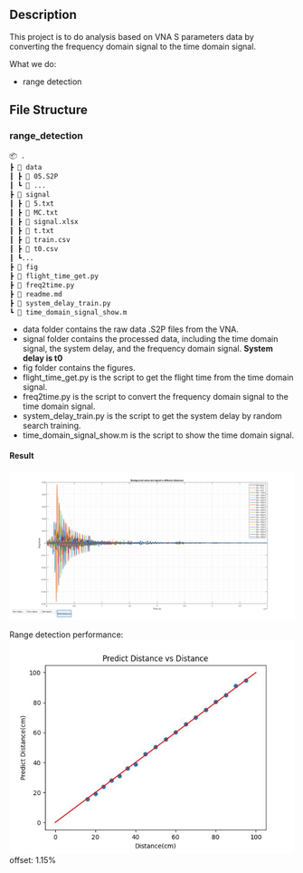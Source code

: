 ## Description

This project is to do analysis based on VNA S parameters data by converting the frequency domain signal to the time domain signal. 

What we do:

* range detection

## File Structure

### range_detection
```
📦 .
┣ 📂 data
┃ ┣ 📄 05.S2P
┃ ┗ 📄 ...
┣ 📂 signal
┃ ┣ 📄 5.txt
┃ ┣ 📄 MC.txt
┃ ┣ 📄 signal.xlsx
┃ ┣ 📄 t.txt
┃ ┣ 📄 train.csv
┃ ┣ 📄 t0.csv
┃ ┗...
┣ 📂 fig
┣ 📄 flight_time_get.py
┣ 📄 freq2time.py
┣ 📄 readme.md
┣ 📄 system_delay_train.py
┗ 📄 time_domain_signal_show.m
```

* data folder contains the raw data .S2P files from the VNA.
* signal folder contains the processed data, including the time domain signal, the system delay, and the frequency domain signal. **System delay is t0**
* fig folder contains the figures.
* flight_time_get.py is the script to get the flight time from the time domain signal.
* freq2time.py is the script to convert the frequency domain signal to the time domain signal.
* system_delay_train.py is the script to get the system delay by random search training.
* time_domain_signal_show.m is the script to show the time domain signal.


#### Result

![all signal](./range_detection/fig/all.png)

Range detection performance:
![range detection](./range_detection/fig/range_detection_performance.jpeg)
offset: 1.15%